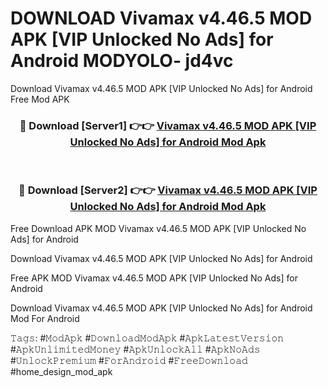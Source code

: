 # DOWNLOAD Vivamax v4.46.5 MOD APK [VIP Unlocked No Ads] for Android MODYOLO- jd4vc
Download Vivamax v4.46.5 MOD APK [VIP Unlocked No Ads] for Android Free Mod APK

<div align="center">
<h3>🔴 Download [Server1] 👉👉 <a href="https://apk-comot.site?title=Vivamax_v4.46.5_MOD_APK_[VIP_Unlocked_No_Ads]_for_Android">Vivamax v4.46.5 MOD APK [VIP Unlocked No Ads] for Android Mod Apk</a></h3><br>

<h3>🔴 Download [Server2] 👉👉 <a href="https://apk-comot.site?title=Vivamax_v4.46.5_MOD_APK_[VIP_Unlocked_No_Ads]_for_Android">Vivamax v4.46.5 MOD APK [VIP Unlocked No Ads] for Android Mod Apk</a></h3>
</div>


Free Download APK MOD Vivamax v4.46.5 MOD APK [VIP Unlocked No Ads] for Android

Download Vivamax v4.46.5 MOD APK [VIP Unlocked No Ads] for Android 

Free APK MOD Vivamax v4.46.5 MOD APK [VIP Unlocked No Ads] for Android 

Download Vivamax v4.46.5 MOD APK [VIP Unlocked No Ads] for Android Mod For Android

𝚃𝚊𝚐𝚜: #𝙼𝚘𝚍𝙰𝚙𝚔 #𝙳𝚘𝚠𝚗𝚕𝚘𝚊𝚍𝙼𝚘𝚍𝙰𝚙𝚔 #𝙰𝚙𝚔𝙻𝚊𝚝𝚎𝚜𝚝𝚅𝚎𝚛𝚜𝚒𝚘𝚗 #𝙰𝚙𝚔𝚄𝚗𝚕𝚒𝚖𝚒𝚝𝚎𝚍𝙼𝚘𝚗𝚎𝚢 #𝙰𝚙𝚔𝚄𝚗𝚕𝚘𝚌𝚔𝙰𝚕𝚕 #𝙰𝚙𝚔𝙽𝚘𝙰𝚍𝚜 #𝚄𝚗𝚕𝚘𝚌𝚔𝙿𝚛𝚎𝚖𝚒𝚞𝚖 #𝙵𝚘𝚛𝙰𝚗𝚍𝚛𝚘𝚒𝚍 #𝙵𝚛𝚎𝚎𝙳𝚘𝚠𝚗𝚕𝚘𝚊𝚍 #home_design_mod_apk